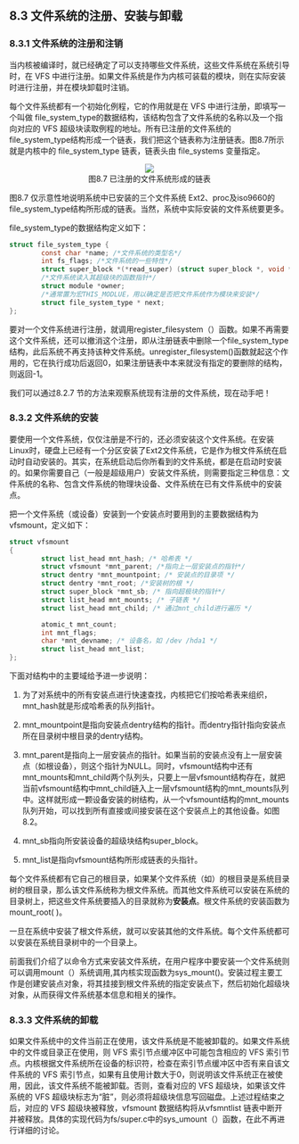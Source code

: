 ## 8.3 文件系统的注册、安装与卸载

### 8.3.1 文件系统的注册和注销

当内核被编译时，就已经确定了可以支持哪些文件系统，这些文件系统在系统引导时，在
VFS
中进行注册。如果文件系统是作为内核可装载的模块，则在实际安装时进行注册，并在模块卸载时注销。

每个文件系统都有一个初始化例程，它的作用就是在 VFS 中进行注册，即填写一个叫做
file\_system\_type的数据结构，该结构包含了文件系统的名称以及一个指向对应的 VFS
超级块读取例程的地址。所有已注册的文件系统的file\_system\_type结构形成一个链表，我们把这个链表称为注册链表。图8.7所示就是内核中的
file\_system\_type 链表，链表头由 file\_systems 变量指定。

<div align=center>
<img src="图8_7.png" />  
</div>

<div align=center>
图8.7 已注册的文件系统形成的链表
</div>

图8.7 仅示意性地说明系统中已安装的三个文件系统
Ext2、proc及iso9660的file\_system\_type结构所形成的链表。当然，系统中实际安装的文件系统要更多。

file\_system\_type的数据结构定义如下：
```c
struct file_system_type {
        const char *name; /*文件系统的类型名*/
        int fs_flags; /*文件系统的一些特性*/
        struct super_block *(*read_super) (struct super_block *, void *, int);
        /*文件系统读入其超级块的函数指针*/
        struct module *owner;
        /*通常置为宏THIS_MODLUE，用以确定是否把文件系统作为模块来安装*/
        struct file_system_type * next;
};
```
要对一个文件系统进行注册，就调用register\_filesystem（）函数。如果不再需要这个文件系统，还可以撤消这个注册，即从注册链表中删除一个file\_system\_type
结构，此后系统不再支持该种文件系统。unregister\_filesystem()函数就起这个作用的，它在执行成功后返回0，如果注册链表中本来就没有指定的要删除的结构，则返回-1。

我们可以通过8.2.7 节的方法来观察系统现有注册的文件系统，现在动手吧！

### 8.3.2 文件系统的安装

要使用一个文件系统，仅仅注册是不行的，还必须安装这个文件系统。在安装Linux时，硬盘上已经有一个分区安装了Ext2文件系统，它是作为根文件系统在启动时自动安装的。其实，在系统启动后你所看到的文件系统，都是在启动时安装的。如果你需要自己（一般是超级用户）安装文件系统，则需要指定三种信息：文件系统的名称、包含文件系统的物理块设备、文件系统在已有文件系统中的安装点。

把一个文件系统（或设备）安装到一个安装点时要用到的主要数据结构为vfsmount，定义如下：
```c
struct vfsmount
{
        struct list_head mnt_hash; /* 哈希表 */
        struct vfsmount *mnt_parent; /*指向上一层安装点的指针*/
        struct dentry *mnt_mountpoint; /* 安装点的目录项 */
        struct dentry *mnt_root; /*安装树的根 */
        struct super_block *mnt_sb; /* 指向超极块的指针*/
        struct list_head mnt_mounts; /* 子链表 */
        struct list_head mnt_child; /* 通过mnt_child进行遍历 */

        atomic_t mnt_count;
        int mnt_flags;
        char *mnt_devname; /* 设备名，如 /dev /hda1 */
        struct list_head mnt_list;
};
```
下面对结构中的主要域给予进一步说明：

1.  为了对系统中的所有安装点进行快速查找，内核把它们按哈希表来组织，mnt\_hash就是形成哈希表的队列指针。

2.  mnt\_mountpoint是指向安装点dentry结构的指针。而dentry指针指向安装点所在目录树中根目录的dentry结构。

3.  mnt\_parent是指向上一层安装点的指针。如果当前的安装点没有上一层安装点（如根设备），则这个指针为NULL。同时，vfsmount结构中还有mnt\_mounts和mnt\_child两个队列头，只要上一层vfsmount结构存在，就把当前vfsmount结构中mnt\_child链入上一层vfsmount结构的mnt\_mounts队列中。这样就形成一颗设备安装的树结构，从一个vfsmount结构的mnt\_mounts队列开始，可以找到所有直接或间接安装在这个安装点上的其他设备。如图8.2。

4.  mnt\_sb指向所安装设备的超级块结构super\_block。

5.  mnt\_list是指向vfsmount结构所形成链表的头指针。

每个文件系统都有它自己的根目录，如果某个文件系统（如）的根目录是系统目录树的根目录，那么该文件系统称为根文件系统。而其他文件系统可以安装在系统的目录树上，把这些文件系统要插入的目录就称为**安装点**。根文件系统的安装函数为mount\_root(
)。

一旦在系统中安装了根文件系统，就可以安装其他的文件系统。每个文件系统都可以安装在系统目录树中的一个目录上。

前面我们介绍了以命令方式来安装文件系统，在用户程序中要安装一个文件系统则可以调用mount（）系统调用,其内核实现函数为sys\_mount()。安装过程主要工作是创建安装点对象，将其挂接到根文件系统的指定安装点下，然后初始化超级块对象，从而获得文件系统基本信息和相关的操作。

### 8.3.3 文件系统的卸载

如果文件系统中的文件当前正在使用，该文件系统是不能被卸载的。如果文件系统中的文件或目录正在使用，则
VFS 索引节点缓冲区中可能包含相应的 VFS
索引节点。内核根据文件系统所在设备的标识符，检查在索引节点缓冲区中否有来自该文件系统的
VFS
索引节点，如果有且使用计数大于0，则说明该文件系统正在被使用，因此，该文件系统不能被卸载。否则，查看对应的
VFS 超级块，如果该文件系统的 VFS
超级块标志为“脏”，则必须将超级块信息写回磁盘。上述过程结束之后，对应的 VFS
超级块被释放，vfsmount 数据结构将从vfsmntlist
链表中断开并被释放。具体的实现代码为fs/super.c中的sys\_umount（）函数，在此不再进行详细的讨论。
